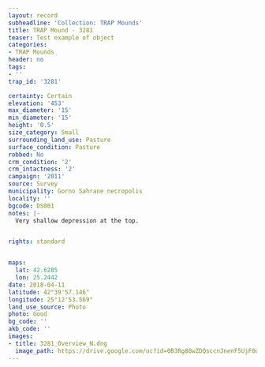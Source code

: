 ```yaml
---
layout: record
subheadline: 'Collection: TRAP Mounds'
title: TRAP Mound - 3281
teaser: Test example of object
categories:
- TRAP Mounds
header: no
tags:
- ''
trap_id: '3281'

certainty: Certain
elevation: '453'
max_diameter: '15'
min_diameter: '15'
height: '0.5'
size_category: Small
surrounding_land_use: Pasture
surface_condition: Pasture
robbed: No
crm_condition: '2'
crm_intactness: '2'
campaign: '2011'
source: Survey
municipality: Gorno Sahrane necropolis
locality: ''
bgcode: DS001
notes: |-
  Very shallow depression at the top.


rights: standard


maps:
  lat: 42.6285
  lon: 25.2442
date: 2018-04-11
latitude: 42°39'57.146"
longitude: 25°12'53.569"
land_use_source: Photo
photo: Good
bg_code: ''
akb_code: ''
images:
- title: 3281_Overview_N.dng
  image_path: https://drive.google.com/uc?id=0B3Rg88wZDQsccnJnenF5UjF0dmM
---
```

